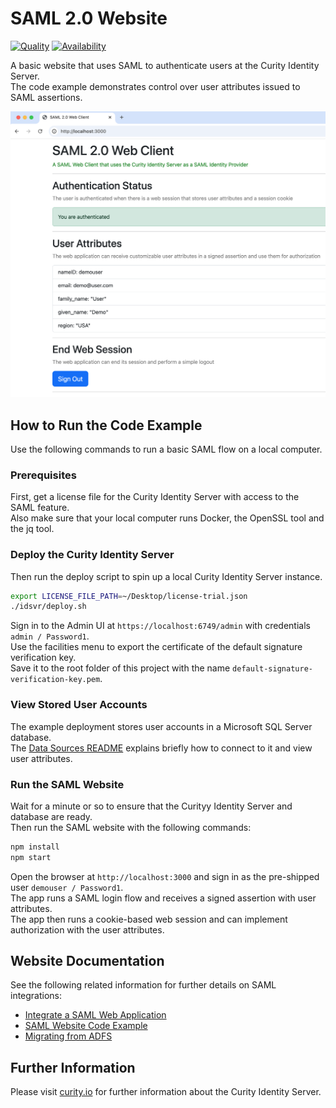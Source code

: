 # SAML 2.0 Website

[![Quality](https://img.shields.io/badge/quality-demo-red)](https://curity.io/resources/code-examples/status/)
[![Availability](https://img.shields.io/badge/availability-source-blue)](https://curity.io/resources/code-examples/status/)

A basic website that uses SAML to authenticate users at the Curity Identity Server.\
The code example demonstrates control over user attributes issued to SAML assertions.

![SAML app](app.png)

## How to Run the Code Example

Use the following commands to run a basic SAML flow on a local computer.

### Prerequisites

First, get a license file for the Curity Identity Server with access to the SAML feature.\
Also make sure that your local computer runs Docker, the OpenSSL tool and the jq tool.

### Deploy the Curity Identity Server

Then run the deploy script to spin up a local Curity Identity Server instance.

```bash
export LICENSE_FILE_PATH=~/Desktop/license-trial.json
./idsvr/deploy.sh
```

Sign in to the Admin UI at `https://localhost:6749/admin` with credentials `admin / Password1`.\
Use the facilities menu to export the certificate of the default signature verification key.\
Save it to the root folder of this project with the name `default-signature-verification-key.pem`.

### View Stored User Accounts

The example deployment stores user accounts in a Microsoft SQL Server database.\
The [Data Sources README](DATA-SOURCES.md) explains briefly how to connect to it and view user attributes.

### Run the SAML Website

Wait for a minute or so to ensure that the Curityy Identity Server and database are ready.\
Then run the SAML website with the following commands:

```bash
npm install
npm start
```

Open the browser at `http://localhost:3000` and sign in as the pre-shipped user `demouser / Password1`.\
The app runs a SAML login flow and receives a signed assertion with user attributes.\
The app then runs a cookie-based web session and can implement authorization with the user attributes.

## Website Documentation

See the following related information for further details on SAML integrations:

- [Integrate a SAML Web Application](https://curity.io/resources/learn/integrate-saml-website/)
- [SAML Website Code Example](https://curity.io/resources/learn/saml-website/)
- [Migrating from ADFS](https://curity.io/resources/learn/migrating-from-adfs/)

## Further Information

Please visit [curity.io](https://curity.io/) for further information about the Curity Identity Server.
